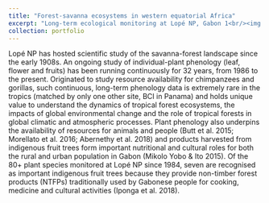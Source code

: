 ```yaml
---
title: "Forest-savanna ecosystems in western equatorial Africa"
excerpt: "Long-term ecological monitoring at Lopé NP, Gabon 1<br/><img src='/images/500x300.png'>"
collection: portfolio
---
```


Lopé NP has hosted scientific study of the savanna-forest landscape since the early 1908s. An ongoing study of individual-plant phenology (leaf, flower and fruits) has been running continuously for 32 years,  from 1986 to the present. Originated to study resource availability for chimpanzees and gorillas, such continuous, long-term phenology data is extremely rare in the tropics (matched by only one other site, BCI in Panama) and holds unique value to understand the dynamics of tropical forest ecosystems, the impacts of global environmental change and the role of tropical forests in global climatic and atmospheric processes. Plant phenology also underpins the availability of resources for animals and people (Butt et al. 2015; Morellato et al. 2016; Abernethy et al. 2018) and products harvested from indigenous fruit trees form important nutritional and cultural roles for both the rural and urban population in Gabon (Mikolo Yobo & Ito 2015). Of the 80+ plant species monitored at Lopé NP since 1984, seven are recognised as important indigenous fruit trees because they provide non-timber forest products (NTFPs) traditionally used by Gabonese people for cooking, medicine and cultural activities (Iponga et al. 2018).  
